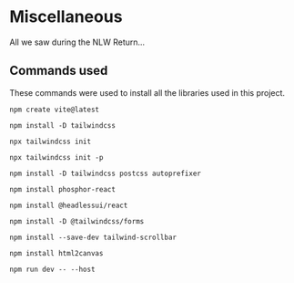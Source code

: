 # Miscellaneous

All we saw during the NLW Return...

## Commands used

These commands were used to install all the libraries used in this project.

`npm create vite@latest`

`npm install -D tailwindcss`

`npx tailwindcss init`

`npx tailwindcss init -p`

`npm install -D tailwindcss postcss autoprefixer`

`npm install phosphor-react`

`npm install @headlessui/react`

`npm install -D @tailwindcss/forms`

`npm install --save-dev tailwind-scrollbar`

`npm install html2canvas`

`npm run dev -- --host`